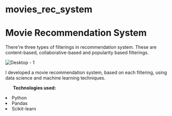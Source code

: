 # movies_rec_system
<h1>Movie Recommendation System</h1>
<p>There're three types of filterings in recommendation system. These are content-based, collaborative-based and popularity based filterings.</p>

![Desktop - 1](https://github.com/alinatussupova/movies_rec_system/assets/102950421/f315e071-7b1f-4361-bdd7-2016c8b0952b)

<p>I developed a movie recommendation system, based on each filtering, using data science and machine learning techniques.</p>
<ul><strong>Technologies used:</strong></ul>
<li>Python</li>
<li>Pandas</li>
<li>Scikit-learn</li>

